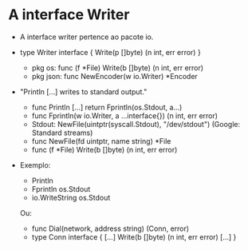 # **A interface Writer**

- A interface writer pertence ao pacote io.

- type Writer interface { Write(p []byte) (n int, err error) }
    - pkg os: func (f *File) Write(b []byte) (n int, err error)
    - pkg json: func NewEncoder(w io.Writer) *Encoder
    
- "Println [...] writes to standard output."
    - func Println [...] return Fprintln(os.Stdout, a...)
    - func Fprintln(w io.Writer, a ...interface{}) (n int, err error)
    - Stdout: NewFile(uintptr(syscall.Stdout), "/dev/stdout") (Google: Standard streams)
    - func NewFile(fd uintptr, name string) *File
    - func (f *File) Write(b []byte) (n int, err error)

- Exemplo:
    - Println
    - Fprintln os.Stdout
    - io.WriteString os.Stdout
    
    Ou:

    - func Dial(network, address string) (Conn, error)
    - type Conn interface { [...] Write(b []byte) (n int, err error) [...] }